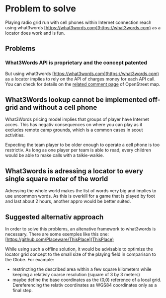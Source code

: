 # Problem to solve

Playing radio grid run with cell phones within Internet connection reach using what3words [https://what3words.com](https://what3words.com) as a locator does work and is fun.

## Problems

### What3Words API is proprietary and the concept patented

But using what3words [https://what3words.com](https://what3words.com) as a locator implies to rely on the API of charges money for each API call. You can check for details on the [related comment page](https://wiki.openstreetmap.org/wiki/What3words) of OpenStreet map.

## What3Words lookup cannot be implemented off-grid and without a cell phone

What3Words pricing model implies that groups of player have Internet acces. This has negativ consequences on where you can play as it excludes remote camp grounds, which is a common cases in scout activities.

Expecting the team player to be older enough to operate a cell phone is too restrictiv. As long as one player per team is able to read, every children would be able to make calls with a talkie-walkie.

## What3words is adressing a locator to every single square meter of the world

Adressing the whole world makes the list of words very big and implies to use uncommon words. As this is overkill for a game that is played by foot and last about 2 hours, another appro would be better suited.

## Suggested alternativ approach

In order to solve this problems, an altenative framework to what3words is necessary. There are some exemples like this one: [https://github.com/Placeware/ThisPlace](ThisPlace)

While using such a offline solution, it would be advisable to optimize the locator grid concept to the small size of the playing field in comparison to the Globe. For example:

- restrincting the described area within a few square kilometers while keeping a relativly coarse resolution (square of 3 by 3 meters)
- maybe define the base coordinates as the (0,0) reference of a local grid. Dereferencing the relativ coordinates as WGS84 coordinates only as a final step.

